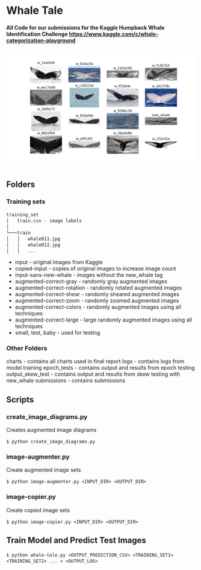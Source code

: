 # Whale Tale

#### All Code for our submissions for the Kaggle Humpback Whale Identification Challenge https://www.kaggle.com/c/whale-categorization-playground

![Alt text](./charts/whales_sample.png?raw=true "Whale Image Samples")

## Folders

### Training sets

```
training_set 
|   train.csv - image labels
│
└───train
│   │   whale011.jpg
│   │   whale012.jpg
│   │   ...
```

* input - original images from Kaggle
* copied-input - copies of original images to increase image count
* input-sans-new-whale - images without the new_whale tag
* augmented-correct-gray - randomly gray augmented images
* augmented-correct-rotation - randomly rotated augmented images
* augmented-correct-shear - randomly sheared augmented images
* augmented-correct-zoom - randomly zoomed augmented images
* augmented-correct-colors - randomly augmented images using all techniques
* augmented-correct-large - large randomly augmented images using all techniques
* small, test, baby - used for testing

### Other Folders

charts - contains all charts used in final report
logs - contains logs from model training 
epoch_tests - contains output and results from epoch testing
output_skew_test - contains output and results from skew testing with new_whale
submissions - contains submissions

## Scripts


### create_image_diagrams.py
Creates augmented image diagrams
```
$ python create_image_diagrams.py
```

### image-augmenter.py
Create augmented image sets
```
$ python image-augmenter.py <INPUT_DIR> <OUTPUT_DIR>
```

### image-copier.py
Create copied image sets
```
$ python image-copier.py <INPUT_DIR> <OUTPUT_DIR>
```

## Train Model and Predict Test Images

```
$ python whale-tale.py <OUTPUT_PREDICTION_CSV> <TRAINING_SET1> <TRAINING_SET2> ... > <OUTPUT_LOG>
```
